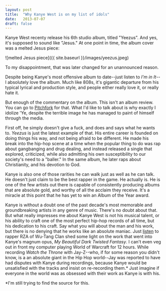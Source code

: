 ```yaml
---
layout: post
title:  "Why Kanye West is on my list of idols"
date:   2013-07-07
draft: false
---
```


Kanye West recenty release his 6th studio album, titled "Yeezus".  And yes, it's
supposed to sound like "Jesus."  At one point in time, the album cover was a
melted Jesus piece:

![melted Jesus piece]({{ site.baseurl }}/images/yeezus.jpeg)

To my disappointment, that was later changed for an unannounced reason.

Despite being Kanye's most offensive album to date--just listen to *I'm in
It*--I absolutely love the album.  Much like 808s, it's gigantic departure from
his typical lyrical and production style, and people either really love it, or
really hate it.

But enough of the commentary on the album.  This isn't an album review.  You can
go to [Pitchfork](http://www.pitchfork.com) for that.  What I'd like to talk
about is why exactly I idolize 'Ye, despite the terrible image he has managed to
paint of himself through the media.

First off, he simply doesn't give a fuck, and does and says what he wants to.
*Yeezus* is just the latest example of that.  His entire career is founded on
doing things his way, and not being afraid to be different.  He made his break
into the hip-hop scene at a time when the popular thing to do was rap about
gangbanging and drug dealing, and instead released a single that explored,
criticized, while also admitting his own susceptibility to our society's need to
a "baller."  In the same album, he later raps about Christianity, and his
devotion to God.

Kanye is also one of those rarities he can walk just as well as he can talk.  He
doesn't just claim to be the best rapper in the game.  He actually is.  He is
one of the few artists out there is capable of consistently producing albums
that are absolute gold, and worthy of all the acclaim they receive.  It's a
miracle at this point that he has yet to win an Album of the Year award.

Kanye is without a doubt one of the past decade's most memorable and
groundbreaking artists in any genre of music.  There's no doubt about that.  But
what really impresses me about Kanye West is not his musical talent, or his
ability to craft one of the most perfect hip-hop records of all time, but his
dedication to his craft.  Say what you will about the man and his work, but
there is no denying that he works like an absolute maniac.  Just
[listen](http://www.youtube.com/watch?v=crzHgL-gW_4) to rapper RZA of Wu-Tang
Clan shed some light on the work that went into Kanye's magnum opus, *My
Beautiful Dark Twisted Fantasy*.  I can't even veg out in front my computer
playing World of Warcraft for 12 hours.  While recording *Watch the Throne* with
Jay-Z--who, if for some reason you didn't know, is a an absolute giant in the
Hip Hop world--Jay was reported to have had disputes with Kanye during
recordings, because Kanye would be unsatisfied with the tracks and insist on
re-recording them.\*  Just imagine if everyone in the world was as obsessed with
their work as Kanye is with his.

\*I'm still trying to find the source for this.
